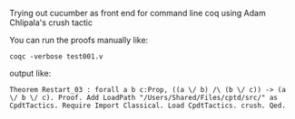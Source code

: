Trying out cucumber as front end for command line coq using Adam Chlipala's crush tactic

You can run the proofs manually like:

`coqc -verbose test001.v `

output like:

`Theorem Restart_03 : forall a b c:Prop, ((a \/ b) /\ (b \/ c)) -> (a \/ b \/ c).
Proof.
Add LoadPath "/Users/Shared/Files/cptd/src/" as CpdtTactics.
Require Import Classical.
Load CpdtTactics.
crush.
Qed. `
